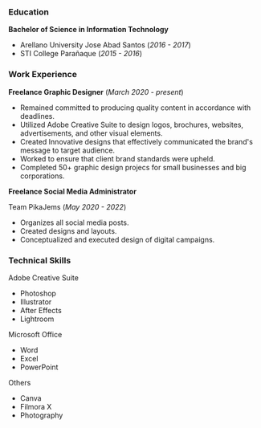 ### Education
**Bachelor of Science in Information Technology**
- Arellano University Jose Abad Santos (_2016 - 2017_)
- STI College Parañaque (_2015 - 2016_)

### Work Experience
**Freelance Graphic Designer** (_March 2020 - present_)
- Remained committed to producing quality content in accordance with deadlines.
- Utilized Adobe Creative Suite to design logos, brochures, websites, advertisements, and other visual elements.
- Created Innovative designs that effectively communicated the brand's message to target audience.
- Worked to ensure that client brand standards were upheld.
- Completed 50+ graphic design projecs for small businesses and big corporations.

**Freelance Social Media Administrator** 

Team PikaJems (_May 2020 - 2022_)
- Organizes all social media posts.
- Created designs and layouts.
- Conceptualized and executed design of digital campaigns.

### Technical Skills

Adobe Creative Suite
- Photoshop
- Illustrator
- After Effects
- Lightroom

Microsoft Office
- Word
- Excel
- PowerPoint

Others
- Canva
- Filmora X
- Photography
